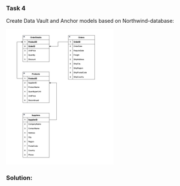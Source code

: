 ### Task 4

Create Data Vault and Anchor models based on Northwind-database:

![Northwind database](https://github.com/Annassie/dw_designing_and_ETL/blob/task_4/Anna_Niukkanen_task_4/images/Northwind_db.png)



### Solution:
